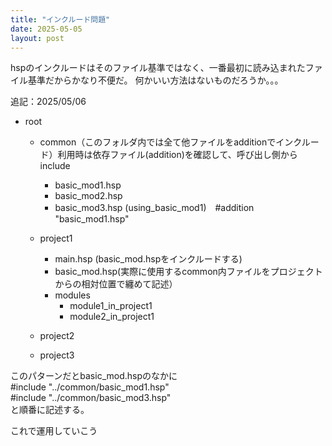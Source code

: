 ```yaml
---
title: "インクルード問題"
date: 2025-05-05
layout: post
---
```


hspのインクルードはそのファイル基準ではなく、一番最初に読み込まれたファイル基準だからかなり不便だ。
何かいい方法はないものだろうか。。。


追記：2025/05/06
 - root
    - common（このフォルダ内では全て他ファイルをadditionでインクルード）利用時は依存ファイル(addition)を確認して、呼び出し側からinclude
      - basic_mod1.hsp  
      - basic_mod2.hsp  
      - basic_mod3.hsp (using_basic_mod1)　#addition "basic_mod1.hsp"  
   - project1  
     - main.hsp (basic_mod.hspをインクルードする)  
     - basic_mod.hsp(実際に使用するcommon内ファイルをプロジェクトからの相対位置で纏めて記述）  
     - modules  
       - module1_in_project1  
       - module2_in_project1  
   - project2  
    
   - project3  

このパターンだとbasic_mod.hspのなかに  
#include "../common/basic_mod1.hsp"  
#include "../common/basic_mod3.hsp"  
と順番に記述する。

これで運用していこう

